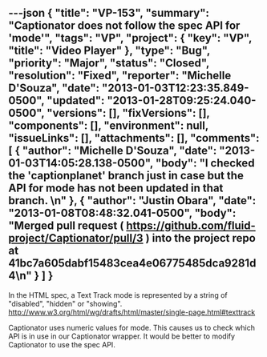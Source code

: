 ---json
{
  "title": "VP-153",
  "summary": "Captionator does not follow the spec API for 'mode'",
  "tags": "VP",
  "project": {
    "key": "VP",
    "title": "Video Player"
  },
  "type": "Bug",
  "priority": "Major",
  "status": "Closed",
  "resolution": "Fixed",
  "reporter": "Michelle D'Souza",
  "date": "2013-01-03T12:23:35.849-0500",
  "updated": "2013-01-28T09:25:24.040-0500",
  "versions": [],
  "fixVersions": [],
  "components": [],
  "environment": null,
  "issueLinks": [],
  "attachments": [],
  "comments": [
    {
      "author": "Michelle D'Souza",
      "date": "2013-01-03T14:05:28.138-0500",
      "body": "I checked the 'captionplanet' branch just in case but the API for mode has not been updated in that branch.&#x20;\n"
    },
    {
      "author": "Justin Obara",
      "date": "2013-01-08T08:48:32.041-0500",
      "body": "Merged pull request ( <https://github.com/fluid-project/Captionator/pull/3> ) into the project repo at 41bc7a605dabf15483cea4e06775485dca9281d4\n"
    }
  ]
}
---
In the HTML spec, a Text Track mode is represented by a string of "disabled", "hidden" or "showing". <http://www.w3.org/html/wg/drafts/html/master/single-page.html#texttrack>

Captionator uses numeric values for mode. This causes us to check which API is in use in our Captionator wrapper. It would be better to modify Captionator to use the spec API.&#x20;

        